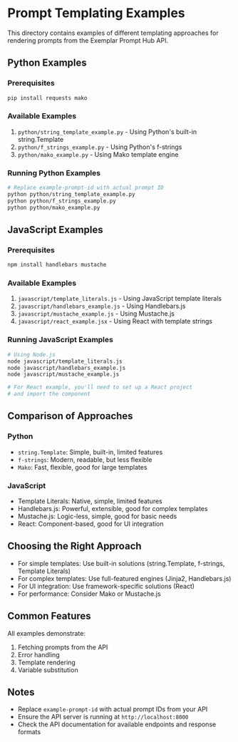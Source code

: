 # Prompt Templating Examples

This directory contains examples of different templating approaches for rendering prompts from the Exemplar Prompt Hub API.

## Python Examples

### Prerequisites
```bash
pip install requests mako
```

### Available Examples
1. `python/string_template_example.py` - Using Python's built-in string.Template
2. `python/f_strings_example.py` - Using Python's f-strings
3. `python/mako_example.py` - Using Mako template engine

### Running Python Examples
```bash
# Replace example-prompt-id with actual prompt ID
python python/string_template_example.py
python python/f_strings_example.py
python python/mako_example.py
```

## JavaScript Examples

### Prerequisites
```bash
npm install handlebars mustache
```

### Available Examples
1. `javascript/template_literals.js` - Using JavaScript template literals
2. `javascript/handlebars_example.js` - Using Handlebars.js
3. `javascript/mustache_example.js` - Using Mustache.js
4. `javascript/react_example.jsx` - Using React with template strings

### Running JavaScript Examples
```bash
# Using Node.js
node javascript/template_literals.js
node javascript/handlebars_example.js
node javascript/mustache_example.js

# For React example, you'll need to set up a React project
# and import the component
```

## Comparison of Approaches

### Python
- `string.Template`: Simple, built-in, limited features
- `f-strings`: Modern, readable, but less flexible
- `Mako`: Fast, flexible, good for large templates

### JavaScript
- Template Literals: Native, simple, limited features
- Handlebars.js: Powerful, extensible, good for complex templates
- Mustache.js: Logic-less, simple, good for basic needs
- React: Component-based, good for UI integration

## Choosing the Right Approach

- For simple templates: Use built-in solutions (string.Template, f-strings, Template Literals)
- For complex templates: Use full-featured engines (Jinja2, Handlebars.js)
- For UI integration: Use framework-specific solutions (React)
- For performance: Consider Mako or Mustache.js

## Common Features

All examples demonstrate:
1. Fetching prompts from the API
2. Error handling
3. Template rendering
4. Variable substitution

## Notes

- Replace `example-prompt-id` with actual prompt IDs from your API
- Ensure the API server is running at `http://localhost:8000`
- Check the API documentation for available endpoints and response formats 